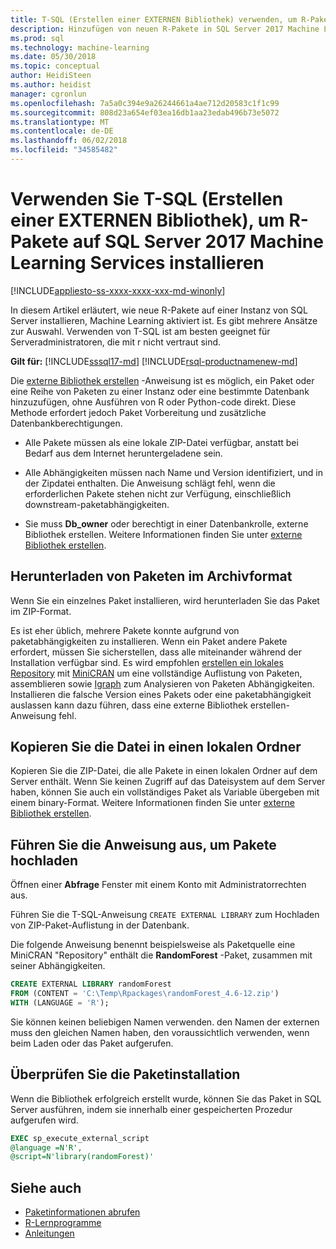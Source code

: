 ```yaml
---
title: T-SQL (Erstellen einer EXTERNEN Bibliothek) verwenden, um R-Pakete auf SQL Server-Machine Learning-Services zu installieren | Microsoft Docs
description: Hinzufügen von neuen R-Pakete in SQL Server 2017 Machine Learning Services (Datenbankintern)
ms.prod: sql
ms.technology: machine-learning
ms.date: 05/30/2018
ms.topic: conceptual
author: HeidiSteen
ms.author: heidist
manager: cgronlun
ms.openlocfilehash: 7a5a0c394e9a26244661a4ae712d20583c1f1c99
ms.sourcegitcommit: 808d23a654ef03ea16db1aa23edab496b73e5072
ms.translationtype: MT
ms.contentlocale: de-DE
ms.lasthandoff: 06/02/2018
ms.locfileid: "34585482"
---
```

# <a name="use-t-sql-create-external-library-to-install-r-packages-on-sql-server-2017-machine-learning-services"></a>Verwenden Sie T-SQL (Erstellen einer EXTERNEN Bibliothek), um R-Pakete auf SQL Server 2017 Machine Learning Services installieren
[!INCLUDE[appliesto-ss-xxxx-xxxx-xxx-md-winonly](../../includes/appliesto-ss-xxxx-xxxx-xxx-md-winonly.md)]

In diesem Artikel erläutert, wie neue R-Pakete auf einer Instanz von SQL Server installieren, Machine Learning aktiviert ist. Es gibt mehrere Ansätze zur Auswahl. Verwenden von T-SQL ist am besten geeignet für Serveradministratoren, die mit r nicht vertraut sind.

**Gilt für:**  [!INCLUDE[sssql17-md](../../includes/sssql17-md.md)] [!INCLUDE[rsql-productnamenew-md](../../includes/rsql-productnamenew-md.md)]

Die [externe Bibliothek erstellen](https://docs.microsoft.com/sql/t-sql/statements/create-external-library-transact-sql) -Anweisung ist es möglich, ein Paket oder eine Reihe von Paketen zu einer Instanz oder eine bestimmte Datenbank hinzuzufügen, ohne Ausführen von R oder Python-code direkt. Diese Methode erfordert jedoch Paket Vorbereitung und zusätzliche Datenbankberechtigungen.

+ Alle Pakete müssen als eine lokale ZIP-Datei verfügbar, anstatt bei Bedarf aus dem Internet heruntergeladene sein.

+ Alle Abhängigkeiten müssen nach Name und Version identifiziert, und in der Zipdatei enthalten. Die Anweisung schlägt fehl, wenn die erforderlichen Pakete stehen nicht zur Verfügung, einschließlich downstream-paketabhängigkeiten. 

+ Sie muss **Db_owner** oder berechtigt in einer Datenbankrolle, externe Bibliothek erstellen. Weitere Informationen finden Sie unter [externe Bibliothek erstellen](https://docs.microsoft.com/sql/t-sql/statements/create-external-library-transact-sql).

## <a name="download-packages-in-archive-format"></a>Herunterladen von Paketen im Archivformat

Wenn Sie ein einzelnes Paket installieren, wird herunterladen Sie das Paket im ZIP-Format.

Es ist eher üblich, mehrere Pakete konnte aufgrund von paketabhängigkeiten zu installieren. Wenn ein Paket andere Pakete erfordert, müssen Sie sicherstellen, dass alle miteinander während der Installation verfügbar sind. Es wird empfohlen [erstellen ein lokales Repository](create-a-local-package-repository-using-minicran.md) mit [MiniCRAN](http://andrie.github.io/miniCRAN/) um eine vollständige Auflistung von Paketen, assemblieren sowie [Igraph](http://igraph.org/r/) zum Analysieren von Paketen Abhängigkeiten. Installieren die falsche Version eines Pakets oder eine paketabhängigkeit auslassen kann dazu führen, dass eine externe Bibliothek erstellen-Anweisung fehl. 

## <a name="copy-the-file-to-a-local-folder"></a>Kopieren Sie die Datei in einen lokalen Ordner

Kopieren Sie die ZIP-Datei, die alle Pakete in einen lokalen Ordner auf dem Server enthält. Wenn Sie keinen Zugriff auf das Dateisystem auf dem Server haben, können Sie auch ein vollständiges Paket als Variable übergeben mit einem binary-Format. Weitere Informationen finden Sie unter [externe Bibliothek erstellen](../../t-sql/statements/create-external-library-transact-sql.md).

## <a name="run-the-statement-to-upload-packages"></a>Führen Sie die Anweisung aus, um Pakete hochladen

Öffnen einer **Abfrage** Fenster mit einem Konto mit Administratorrechten aus.

Führen Sie die T-SQL-Anweisung `CREATE EXTERNAL LIBRARY` zum Hochladen von ZIP-Paket-Auflistung in der Datenbank.

Die folgende Anweisung benennt beispielsweise als Paketquelle eine MiniCRAN "Repository" enthält die **RandomForest** -Paket, zusammen mit seiner Abhängigkeiten. 

```SQL
CREATE EXTERNAL LIBRARY randomForest
FROM (CONTENT = 'C:\Temp\Rpackages\randomForest_4.6-12.zip')
WITH (LANGUAGE = 'R');
```

Sie können keinen beliebigen Namen verwenden. den Namen der externen muss den gleichen Namen haben, den voraussichtlich verwenden, wenn beim Laden oder das Paket aufgerufen.

## <a name="verify-package-installation"></a>Überprüfen Sie die Paketinstallation

Wenn die Bibliothek erfolgreich erstellt wurde, können Sie das Paket in SQL Server ausführen, indem sie innerhalb einer gespeicherten Prozedur aufgerufen wird.
    
```SQL
EXEC sp_execute_external_script
@language =N'R',
@script=N'library(randomForest)'
```

## <a name="see-also"></a>Siehe auch

+ [Paketinformationen abrufen](determine-which-packages-are-installed-on-sql-server.md)
+ [R-Lernprogramme](../tutorials/sql-server-r-tutorials.md)
+ [Anleitungen](sql-server-machine-learning-tasks.md)